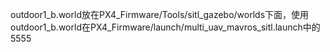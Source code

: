 outdoor1_b.world放在PX4_Firmware/Tools/sitl_gazebo/worlds下面，使用outdoor1_b.world在PX4_Firmware/launch/multi_uav_mavros_sitl.launch中的
<arg name="world" default="$(find mavlink_sitl_gazebo)/worlds/empty.world"/>
5555
